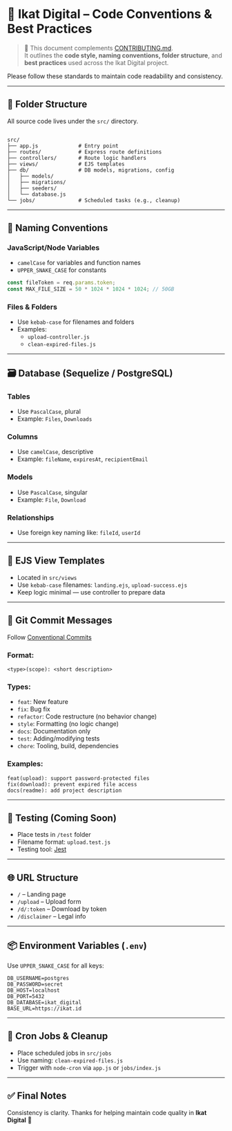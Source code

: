 # 🧭 Ikat Digital – Code Conventions & Best Practices

> 📘 This document complements [CONTRIBUTING.md](./CONTRIBUTING.md).  
> It outlines the **code style, naming conventions, folder structure**, and **best practices** used across the Ikat Digital project.

Please follow these standards to maintain code readability and consistency.

---

## 📁 Folder Structure

All source code lives under the `src/` directory.

```

src/
├── app.js             # Entry point
├── routes/            # Express route definitions
├── controllers/       # Route logic handlers
├── views/             # EJS templates
├── db/                # DB models, migrations, config
│   ├── models/
│   ├── migrations/
│   ├── seeders/
│   └── database.js
└── jobs/              # Scheduled tasks (e.g., cleanup)

```

---

## 📌 Naming Conventions

### JavaScript/Node Variables

- `camelCase` for variables and function names
- `UPPER_SNAKE_CASE` for constants

```js
const fileToken = req.params.token;
const MAX_FILE_SIZE = 50 * 1024 * 1024 * 1024; // 50GB
```

### Files & Folders

- Use `kebab-case` for filenames and folders
- Examples:
  - `upload-controller.js`
  - `clean-expired-files.js`

---

## 🗃 Database (Sequelize / PostgreSQL)

### Tables

- Use `PascalCase`, plural
- Example: `Files`, `Downloads`

### Columns

- Use `camelCase`, descriptive
- Example: `fileName`, `expiresAt`, `recipientEmail`

### Models

- Use `PascalCase`, singular
- Example: `File`, `Download`

### Relationships

- Use foreign key naming like: `fileId`, `userId`

---

## 📄 EJS View Templates

- Located in `src/views`
- Use `kebab-case` filenames: `landing.ejs`, `upload-success.ejs`
- Keep logic minimal — use controller to prepare data

---

## 📜 Git Commit Messages

Follow [Conventional Commits](https://www.conventionalcommits.org/en/v1.0.0/)

### Format:

```
<type>(scope): <short description>
```

### Types:

- `feat`: New feature
- `fix`: Bug fix
- `refactor`: Code restructure (no behavior change)
- `style`: Formatting (no logic change)
- `docs`: Documentation only
- `test`: Adding/modifying tests
- `chore`: Tooling, build, dependencies

### Examples:

```
feat(upload): support password-protected files
fix(download): prevent expired file access
docs(readme): add project description
```

---

## 🧪 Testing (Coming Soon)

- Place tests in `/test` folder
- Filename format: `upload.test.js`
- Testing tool: [Jest](https://jestjs.io/)

---

## 🌐 URL Structure

- `/` – Landing page
- `/upload` – Upload form
- `/d/:token` – Download by token
- `/disclaimer` – Legal info

---

## 📦 Environment Variables (`.env`)

Use `UPPER_SNAKE_CASE` for all keys:

```env
DB_USERNAME=postgres
DB_PASSWORD=secret
DB_HOST=localhost
DB_PORT=5432
DB_DATABASE=ikat_digital
BASE_URL=https://ikat.id
```

---

## 🧼 Cron Jobs & Cleanup

- Place scheduled jobs in `src/jobs`
- Use naming: `clean-expired-files.js`
- Trigger with `node-cron` via `app.js` or `jobs/index.js`

---

## ✅ Final Notes

Consistency is clarity.
Thanks for helping maintain code quality in **Ikat Digital** 💙
